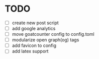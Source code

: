 # TODO

- [ ] create new post script
- [ ] add google analytics
- [ ] move goatcounter config to config.toml
- [ ] modularize open graph(og) tags
- [ ] add favicon to config
- [ ] add latex support
